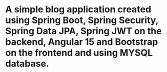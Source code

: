 # A simple blog application created using Spring Boot, Spring Security, Spring Data JPA, Spring JWT on the backend, Angular 15 and Bootstrap on the frontend and using MYSQL database.
